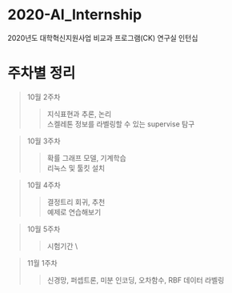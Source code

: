 # 2020-AI_Internship
2020년도 대학혁신지원사업 비교과 프로그램(CK) 연구실 인턴십

# 주차별 정리
>10월 2주차  
>>지식표현과 추론, 논리 \
>>스켈레톤 정보를 라벨링할 수 있는 supervise 탐구  

>10월 3주차 
>>확률 그래프 모델, 기계학습 \
>>리눅스 및 툴킷 설치

>10월 4주차
>>결정트리 회귀, 추천 \
>>예제로 연습해보기

>10월 5주차  
>>시험기간 \ 

>11월 1주차  
>>신경망, 퍼셉트론, 미분 
>>인코딩, 오차함수, RBF 
>>데이터 라벨링 
